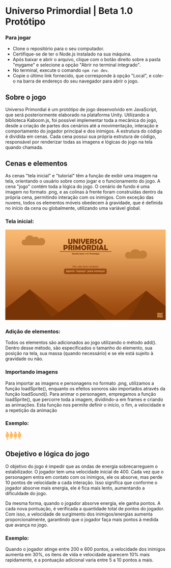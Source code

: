 # Universo Primordial | Beta 1.0 Protótipo

### Para jogar

- Clone o repositório para o seu computador.
- Certifique-se de ter o Node.js instalado na sua máquina.
- Após baixar e abrir o arquivo, clique com o botão direito sobre a pasta "mygame" e selecione a opção "Abrir no terminal integrado".
- No terminal, execute o comando `npm run dev`.
- Copie o último link fornecido, que corresponde à opção "Local", e cole-o na barra de endereço do seu navegador para abrir o jogo.

## Sobre o jogo
Universo Primordial é um protótipo de jogo desenvolvido em JavaScript, que será posteriormente elaborado na plataforma Unity. Utilizando a biblioteca Kaboom.js, foi possível implementar toda a mecânica do jogo, desde a criação de partes dos cenários até a movimentação, interação e comportamento do jogador principal e dos inimigos.
A estrutura do código é dividida em cenas. Cada cena possui sua própria estrutura de código, responsável por renderizar todas as imagens e lógicas do jogo na tela quando chamada.

## Cenas e elementos

As cenas "tela inicial" e "tutorial" têm a função de exibir uma imagem na tela, orientando o usuário sobre como jogar e o funcionamento do jogo.
A cena "jogo" contém toda a lógica do jogo. O cenário de fundo é uma imagem no formato .png, e as colinas à frente foram construídas dentro da própria cena, permitindo interação com os inimigos. Com exceção das nuvens, todos os elementos móveis obedecem à gravidade, que é definida no início da cena ou globalmente, utilizando uma variável global.
### Tela inicial:
![Tela inicial](mygame/www/sprites/telainicial.png)


### Adição de elementos:
Todos os elementos são adicionados ao jogo utilizando o método add(). Dentro desse método, são especificados o tamanho do elemento, sua posição na tela, sua massa (quando necessário) e se ele está sujeito à gravidade ou não.

### Importando imagens
Para importar as imagens e personagens no formato .png, utilizamos a função loadSprite(), enquanto os efeitos sonoros são importados através da função loadSound().
Para animar o personagem, empregamos a função loadSprite(), que percorre toda a imagem, dividindo-a em frames e criando as animações. Esta função nos permite definir o início, o fim, a velocidade e a repetição da animação
### Exemplo:
![Tela inicial](mygame/www/sprites/player.png)

## Obejetivo e lógica do jogo
O objetivo do jogo é impedir que as ondas de energia sobrecarreguem o estabilizador.
O jogador tem uma velocidade inicial de 400. Cada vez que o personagem entra em contato com os inimigos, ele os absorve, mas perde 10 pontos de velocidade a cada interação. Isso significa que conforme o jogador absorve mais energia, ele é fica mais lento, aumentando a dificuldade do jogo.

Da mesma forma, quando o jogador absorve energia, ele ganha pontos. A cada nova pontuação, é verificada a quantidade total de pontos do jogador. Com isso, a velocidade de surgimento dos inimigos/energias aumenta proporcionalmente, garantindo que o jogador faça mais pontos à medida que avança no jogo.

### Exemplo:
Quando o jogador atinge entre 200 e 600 pontos, a velocidade dos inimigos aumenta em 30%, os itens de vida e velocidade aparecem 10% mais rapidamente, e a pontuação adicional varia entre 5 a 10 pontos a mais.
